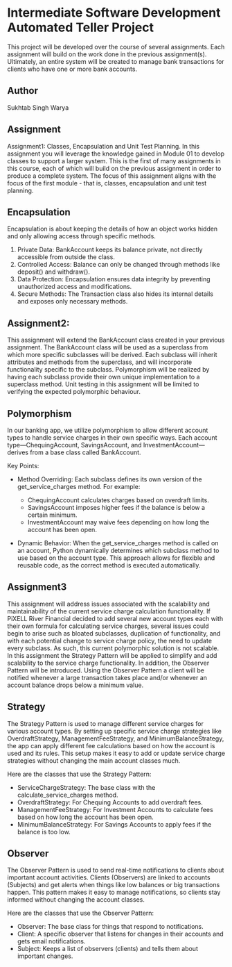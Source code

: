 # Intermediate Software Development Automated Teller Project

This project will be developed over the course of several assignments.  Each 
assignment will build on the work done in the previous assignment(s).  Ultimately, 
an entire system will be created to manage bank transactions for clients who 
have one or more bank accounts.

## Author
Sukhtab Singh Warya

## Assignment
Assignment1: Classes, Encapsulation and Unit Test Planning.
In this assignment you will leverage the knowledge gained in Module 01 to develop classes to support a larger system. This is the first of many assignments in this course, each of which will build on the previous assignment in order to produce a complete system. The focus of this assignment aligns with the focus of the first module - that is, classes, encapsulation and unit test planning.

## Encapsulation
Encapsulation is about keeping the details of how an object works hidden and only allowing access through specific methods.

1. Private Data: BankAccount keeps its balance private, not directly accessible from outside the class.
2. Controlled Access: Balance can only be changed through methods like deposit() and withdraw().
3. Data Protection: Encapsulation ensures data integrity by preventing unauthorized access and modifications.
4. Secure Methods: The Transaction class also hides its internal details and exposes only necessary methods.

## Assignment2: 
This assignment will extend the BankAccount class created in your previous assignment. The BankAccount class will be used as a superclass from which more specific subclasses will be derived. Each subclass will inherit attributes and methods from the superclass, and will incorporate functionality specific to the subclass. Polymorphism will be realized by having each subclass provide their own unique implementation to a superclass method. Unit testing in this assignment will be limited to verifying the expected polymorphic behaviour.

## Polymorphism
In our banking app, we utilize polymorphism to allow different account types to handle service charges in their own specific ways. Each account type—ChequingAccount, SavingsAccount, and InvestmentAccount—derives from a base class called BankAccount.

Key Points:
- Method Overriding: Each subclass defines its own version of the get_service_charges method. For example:
  - ChequingAccount calculates charges based on overdraft limits.
  - SavingsAccount imposes higher fees if the balance is below a certain minimum.
  - InvestmentAccount may waive fees depending on how long the account has been open.

- Dynamic Behavior: When the get_service_charges method is called on an account, Python dynamically determines which subclass method to use based on the account type. This approach allows for flexible and reusable code, as the correct method is executed automatically.


## Assignment3
This assignment will address issues associated with the scalability and maintainability of the current service charge calculation functionality. If PiXELL River Financial decided to add several new account types each with their own formula for calculating service charges, several issues could begin to arise such as bloated subclasses, duplication of functionality, and with each potential change to service charge policy, the need to update every subclass. As such, this current polymorphic solution is not scalable. In this assignment the Strategy Pattern will be applied to simplify and add scalability to the service charge functionality. In addition, the Observer Pattern will be introduced. Using the Observer Pattern a client will be notified whenever a large transaction takes place and/or whenever an account balance drops below a minimum value.

## Strategy
The Strategy Pattern is used to manage different service charges for various account types. By setting up specific service charge strategies like OverdraftStrategy, ManagementFeeStrategy, and MinimumBalanceStrategy, the app can apply different fee calculations based on how the account is used and its rules. This setup makes it easy to add or update service charge strategies without changing the main account classes much.

Here are the classes that use the Strategy Pattern:
- ServiceChargeStrategy: The base class with the calculate_service_charges method.
- OverdraftStrategy: For Chequing Accounts to add overdraft fees.
- ManagementFeeStrategy: For Investment Accounts to calculate fees based on how long the account has been open.
- MinimumBalanceStrategy: For Savings Accounts to apply fees if the balance is too low.

## Observer
The Observer Pattern is used to send real-time notifications to clients about important account activities. Clients (Observers) are linked to accounts (Subjects) and get alerts when things like low balances or big transactions happen. This pattern makes it easy to manage notifications, so clients stay informed without changing the account classes.

Here are the classes that use the Observer Pattern:
- Observer: The base class for things that respond to notifications.
- Client: A specific observer that listens for changes in their accounts and gets email notifications.
- Subject: Keeps a list of observers (clients) and tells them about important changes.